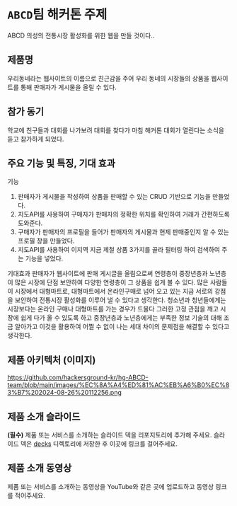 # `ABCD`팀 해커톤 주제

ABCD
의성의 전통시장 활성화를 위한 웹을 만들 것이다..

## 제품명

우리동네라는 웹사이트의 이름으로 친근감을 주어 우리 동네의 시장들의 상품을 웹사이트를 통해 판매자가 게시물을 올릴 수 있다.

## 참가 동기

학교에 친구들과 대회를 나가보려 대회를 찾다가 마침 해커톤 대회가 열린다는 소식을 듣고 참가하게 되었다.

## 주요 기능 및 특징, 기대 효과

기능
1. 판매자가 게시물을 작성하여 상품을 판매할 수 있는 CRUD 기반으로 기능을 만들었다.
2. 지도API를 사용하여 구매자가 판매자의 정확한 위치를 확인하여 거래가 간편하도록 도와준다.
3. 구매자가 판매자의 프로필을 들어가 판매자의 게시물과 현제 판매중인지 알 수 있는 프로필 창을 만들었다.
4. 지도API를 사용하여 이지역 지금 제철 상품 3가지를 골라 필터링 하여 검색하여 주는 기능을 넣었다.

기대효과
판매자가 웹사이트에 판매 게시글을 올림으로써 연령층이 중장년층과 노년층이 많은 시장에 단점 보안하여 다양한 연령층이 그 상품을 쉽게 볼 수 있다.
많은 사람들이 시장에서 대형마트로, 대형마트에서 온라인구매로 넘어 오고 있는 지금 서로의 강점을 보안하여 전통시장 활성화를 이루어 낼 수 있다고 생각한다.
청소년과 청년들에게는 시장보다는 온라인 구매나 대형마트를 가는 경우가 드물다 그러한 고정 관점을 깨고 시장에 쉽게 다가 올 수 있도록 하고 중장년층과 노년층에게는 부족한 정보 기술의 대해 조금 알아가고 이것을 활용하여 어쩔 수 없이 나는 세대 차이의 문제점을 해결할 수 있다고 생각한다.

## 제품 아키텍처 (이미지)

https://github.com/hackersground-kr/hg-ABCD-team/blob/main/images/%EC%8A%A4%ED%81%AC%EB%A6%B0%EC%83%B7%202024-08-26%20112256.png

## 제품 소개 슬라이드

**(필수)** 제품 또는 서비스를 소개하는 슬라이드 덱을 리포지토리에 추가해 주세요. 슬라이드 덱은 [decks](./decks) 디렉토리에 저장한 후 이곳에 링크를 걸어주세요.

## 제품 소개 동영상

제품 또는 서비스를 소개하는 동영상을 YouTube와 같은 곳에 업로드하고 동영상 링크를 적어주세요.
